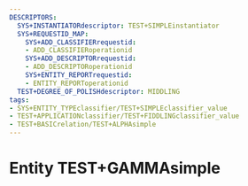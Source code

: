 ```yaml
---
DESCRIPTORS:
  SYS+INSTANTIATORdescriptor: TEST+SIMPLEinstantiator
  SYS+REQUESTID_MAP:
    SYS+ADD_CLASSIFIERrequestid:
    - ADD_CLASSIFIERoperationid
    SYS+ADD_DESCRIPTORrequestid:
    - ADD_DESCRIPTORoperationid
    SYS+ENTITY_REPORTrequestid:
    - ENTITY_REPORToperationid
  TEST+DEGREE_OF_POLISHdescriptor: MIDDLING
tags:
- SYS+ENTITY_TYPEclassifier/TEST+SIMPLEclassifier_value
- TEST+APPLICATIONclassifier/TEST+FIDDLINGclassifier_value
- TEST+BASICrelation/TEST+ALPHAsimple
---
```

# Entity TEST+GAMMAsimple

